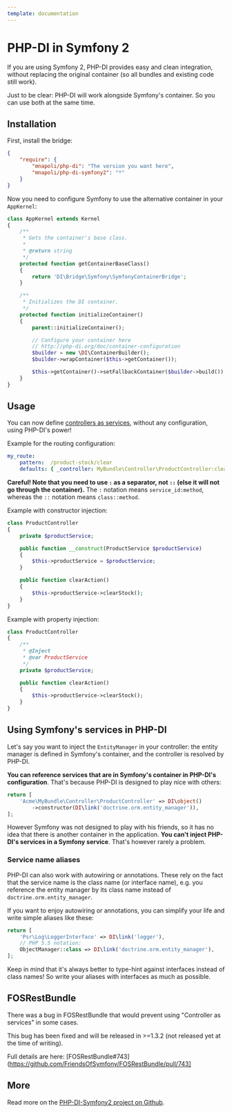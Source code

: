 ```yaml
---
template: documentation
---
```


# PHP-DI in Symfony 2

If you are using Symfony 2, PHP-DI provides easy and clean integration, without replacing the original container
(so all bundles and existing code still work).

Just to be clear: PHP-DI will work alongside Symfony's container. So you can use both at the same time.

## Installation

First, install the bridge:

```json
{
    "require": {
        "mnapoli/php-di": "The version you want here",
        "mnapoli/php-di-symfony2": "*"
    }
}
```

Now you need to configure Symfony to use the alternative container in your `AppKernel`:

```php
class AppKernel extends Kernel
{
    /**
     * Gets the container's base class.
     *
     * @return string
     */
    protected function getContainerBaseClass()
    {
        return 'DI\Bridge\Symfony\SymfonyContainerBridge';
    }

    /**
     * Initializes the DI container.
     */
    protected function initializeContainer()
    {
        parent::initializeContainer();

        // Configure your container here
        // http://php-di.org/doc/container-configuration
        $builder = new \DI\ContainerBuilder();
        $builder->wrapContainer($this->getContainer());

        $this->getContainer()->setFallbackContainer($builder->build());
    }
}
```


## Usage

You can now define [controllers as services](http://symfony.com/doc/current/cookbook/controller/service.html),
without any configuration, using PHP-DI's power!

Example for the routing configuration:

```yaml
my_route:
    pattern:  /product-stock/clear
    defaults: { _controller: MyBundle\Controller\ProductController:clearAction }
```

**Careful! Note that you need to use `:` as a separator, not `::` (else it will not go through the container).**
The `:` notation means `service_id:method`, whereas the `::` notation means `class::method`.

Example with constructor injection:

```php
class ProductController
{
    private $productService;

    public function __construct(ProductService $productService)
    {
        $this->productService = $productService;
    }

    public function clearAction()
    {
        $this->productService->clearStock();
    }
}
```

Example with property injection:

```php
class ProductController
{
    /**
     * @Inject
     * @var ProductService
     */
    private $productService;

    public function clearAction()
    {
        $this->productService->clearStock();
    }
}
```


## Using Symfony's services in PHP-DI

Let's say you want to inject the `EntityManager` in your controller: the entity manager is defined
in Symfony's container, and the controller is resolved by PHP-DI.

**You can reference services that are in Symfony's container in PHP-DI's configuration**.
That's because PHP-DI is designed to play nice with others:

```php
return [
    'Acme\MyBundle\Controller\ProductController' => DI\object()
        ->constructor(DI\link('doctrine.orm.entity_manager')),
];
```

However Symfony was not designed to play with his friends, so it has no idea that there is
another container in the application. **You can't inject PHP-DI's services in a Symfony service**.
That's however rarely a problem.

### Service name aliases

PHP-DI can also work with autowiring or annotations. These rely on the fact that the service name
is the class name (or interface name), e.g. you reference the entity manager by its class name
instead of `doctrine.orm.entity_manager`.

If you want to enjoy autowiring or annotations, you can simplify your life and write simple aliases
like these:

```php
return [
    'Psr\Log\LoggerInterface' => DI\link('logger'),
    // PHP 5.5 notation:
    ObjectManager::class => DI\link('doctrine.orm.entity_manager'),
];
```

Keep in mind that it's always better to type-hint against interfaces instead of class names!
So write your aliases with interfaces as much as possible.


## FOSRestBundle

There was a bug in FOSRestBundle that would prevent using "Controller as services" in some cases.

This bug has been fixed and will be released in >=1.3.2 (not released yet at the time of writing).

Full details are here: [FOSRestBundle#743](https://github.com/FriendsOfSymfony/FOSRestBundle/pull/743]


## More

Read more on the [PHP-DI-Symfony2 project on Github](https://github.com/mnapoli/PHP-DI-Symfony2).
